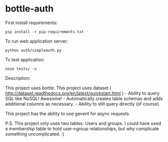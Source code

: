 bottle-auth
===========

First install requirements:

    pip install -r pip-requirements.txt


To run web application server:

    python auth/simpleauth.py


To test application:

    nose tests/ -v


Description: 

This project uses bottle.
This project uses dataset ( http://dataset.readthedocs.org/en/latest/quickstart.html )
    - Ability to query SQL like NoSQL! Awesome!
    - Automatically creates table schemas and adds additional columns as necessary. 
    - Ability to still query directly (of course). 

This project has the ability to use gevent for async requests.


P.S. 
This project only uses two tables. Users and groups. 
I could have used a membership table to hold user->group relationships, but why complicate something uncomplicated. :) 
